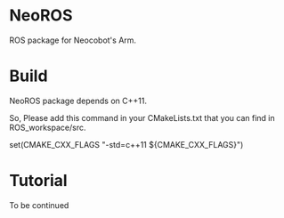 # NeoROS
ROS package for Neocobot's Arm.

# Build
NeoROS package depends on C++11.

So, Please add this command in your CMakeLists.txt that you can find in ROS_workspace/src.

set(CMAKE_CXX_FLAGS "-std=c++11 ${CMAKE_CXX_FLAGS}")

# Tutorial

To be continued
